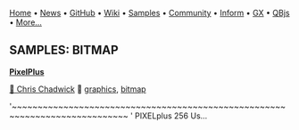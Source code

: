 [Home](https://qb64.com) • [News](../news.md) • [GitHub](https://github.com/QB64Official/qb64) • [Wiki](https://github.com/QB64Official/qb64/wiki) • [Samples](../samples.md) • [Community](../community.md) • [Inform](../inform.md) • [GX](../gx.md) • [QBjs](../qbjs.md) • [More...](../more.md)

## SAMPLES: BITMAP

**[PixelPlus](pixelplus/index.md)**

[🐝 Chris Chadwick](chris-chadwick.md) 🔗 [graphics](graphics.md), [bitmap](bitmap.md)

'~~~~~~~~~~~~~~~~~~~~~~~~~~~~~~~~~~~~~~~~~~~~~~~~~~~~~~~~~~~~~~~~~~~~~~~~~~~~ '  PIXELplus 256 Us...
